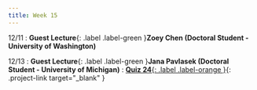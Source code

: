 ```yaml
---
title: Week 15
---
```


12/11
: **Guest Lecture**{: .label .label-green }**Zoey Chen (Doctoral Student - University of Washington)**

12/13
: **Guest Lecture**{: .label .label-green }**Jana Pavlasek (Doctoral Student - University of Michigan)**
: [**Quiz 24**{: .label .label-orange }](https://www.gradescope.com/courses/611231){: .project-link target="_blank" }
